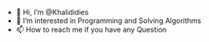 - 👋 Hi, I’m @Khalididies
- 👀 I’m interested in Programming and Solving Algorithms
- 📫 How to reach me if you have any Question

<!---
Khalididies/Khalididies is a ✨ special ✨ repository because its `README.md` (this file) appears on your GitHub profile.
You can click the Preview link to take a look at your changes.
--->
